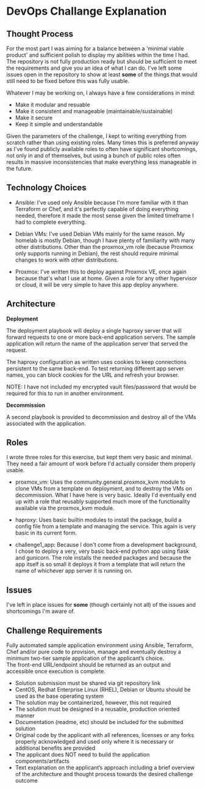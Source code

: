 DevOps Challange Explanation
============================


Thought Process
---------------

For the most part I was aiming for a balance between a 'minimal viable product'
and sufficient polish to display my abilities within the time I had. The 
repository is not fully production ready but should be sufficient to meet the
requirements and give you an idea of what I can do. I've left some issues open
in the repository to show at least **some** of the things that would still need to
be fixed before this was fully usable.

Whatever I may be working on, I always have a few considerations in mind: 
- Make it modular and resuable
- Make it consistent and manageable (maintainable/sustainable)
- Make it secure
- Keep it simple and understandable

Given the parameters of the challenge, I kept to writing everything from 
scratch rather than using existing roles. Many times this is preferred 
anyway as I've found publicly available roles to often have
significant shortcomings, not only in and of themselves, but using a bunch of
public roles often results in massive inconsistencies that make everything 
less manageable in the future.


Technology Choices
------------------

- Ansible: I've used only Ansible because I'm more familiar with it than Terraform 
  or Chef, and it's perfectly capable of doing everything needed, therefore it 
  made the most sense given the limited timeframe I had to complete everything.

- Debian VMs: I've used Debian VMs mainly for the same reason. My homelab is 
  mostly Debian, though I have plenty of familiarity with many other 
  distributions. Other than the proxmox_vm role (because Proxmox only 
  supports running in Debian), the rest should require minimal changes to 
  work with other distributions.

- Proxmox: I've written this to deploy against Proxmox VE, once again because
  that's what I use at home. Given a role for any other hypervisor or cloud, 
  it will be very simple to have this app deploy anywhere.


Architecture
------------

**Deployment**

The deployment playbook will deploy a single haproxy server that will forward
requests to one or more back-end application servers. The sample application
will return the name of the application server that served the request. 

The haproxy configuration as written uses cookies to keep connections
persistent to the same back-end. To test returning different app server names,
you can block cookies for the URL and refresh your browser.

NOTE: I have not included my encrypted vault files/password that would be
required for this to run in another environment.


**Decommission**

A second playbook is provided to decommission and destroy all of the VMs
associated with the application.



Roles
-----

I wrote three roles for this exercise, but kept them very basic and minimal.  
They need a fair amount of work before I'd actually consider them properly
usable. 

- proxmox_vm: Uses the community.general.proxmox_kvm module to clone VMs from
  a template on deployment, and to destroy the VMs on decommission. What I have
  here is very basic. Ideally I'd eventually end up with a role that reusably 
  supported much more of the functionality available via the proxmox_kvm module.

- haproxy: Uses basic builtin modules to install the package, build a config
  file from a template and managing the service. This again is very basic
  in its current form. 

- challenge1_app: Because I don't come from a development background, I chose
  to deploy a very, very basic back-end python app using flask and gunicorn.
  The role installs the needed packages and because the app itself is so small
  it deploys it from a template that will return the name of whichever app server
  it is running on.

Issues
------

I've left in place issues for **some** (though certainly not all) of the issues
and shortcomings I'm aware of. 


Challenge Requirements
----------------------

Fully automated sample application environment using Ansible, Terraform, 
Chef and/or pure code to provision, manage and eventually destroy a 
minimum two-tier sample application of the applicant’s choice.  
The front-end URL/endpoint should be returned as an output and accessible 
once execution is complete.

- Solution submission must be shared via git repository link
- CentOS, Redhat Enterprise Linux (RHEL), Debian or Ubuntu should be used as 
  the base operating system
- The solution may be containerized, however, this not required
- The solution must be designed in a reusable, production oriented manner
- Documentation (readme, etc) should be included for the submitted solution
- Original code by the applicant with all references, licenses or any forks 
  properly acknowledged and used only where it is necessary or additional 
 benefits are provided
- The applicant does NOT need to build the application components/artifacts
- Text explanation on the applicant’s approach including a brief overview of 
  the architecture and thought process towards the desired challenge outcome
